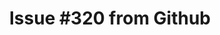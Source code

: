 ---
title: 'Issue #320 from Github'
redirect_to:
  - 'https://discuss.pencil2d.org/t/issue-320-from-github/1125'
---